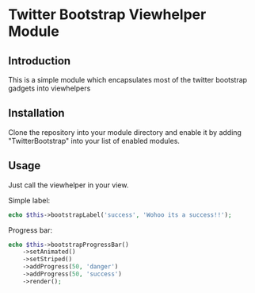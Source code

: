 Twitter Bootstrap Viewhelper Module
=======================

Introduction
------------
This is a simple module which encapsulates most of the twitter bootstrap gadgets
into viewhelpers


Installation
------------
Clone the repository into your module directory and enable it by adding "TwitterBootstrap"
into your list of enabled modules.

Usage
------------
Just call the viewhelper in your view.

Simple label:

```php
echo $this->bootstrapLabel('success', 'Wohoo its a success!!');
```

Progress bar:

```php
echo $this->bootstrapProgressBar()
    ->setAnimated()
    ->setStriped()
    ->addProgress(50, 'danger')
    ->addProgress(50, 'success')
    ->render();
```